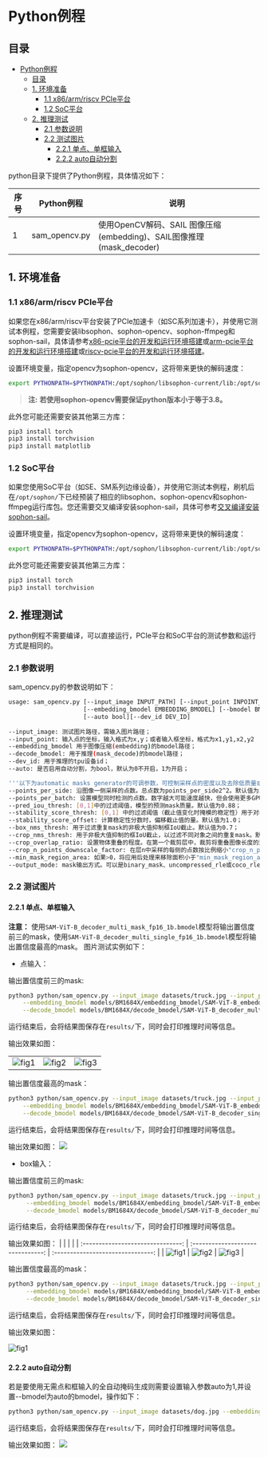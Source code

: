 # Python例程

## 目录

- [Python例程](#python例程)
  - [目录](#目录)
  - [1. 环境准备](#1-环境准备)
    - [1.1 x86/arm/riscv PCIe平台](#11-x86armriscv-pcie平台)
    - [1.2 SoC平台](#12-soc平台)
  - [2. 推理测试](#2-推理测试)
    - [2.1 参数说明](#21-参数说明)
    - [2.2 测试图片](#22-测试图片)
      - [2.2.1 单点、单框输入](#221-单点单框输入)
      - [2.2.2 auto自动分割](#222-auto自动分割)

python目录下提供了Python例程，具体情况如下：

| 序号 | Python例程    | 说明                                                                 |
| ---- | ------------- | -------------------------------------------------------------------- |
| 1    | sam_opencv.py | 使用OpenCV解码、SAIL 图像压缩(embedding)、SAIL图像推理(mask_decoder) |

## 1. 环境准备
### 1.1 x86/arm/riscv PCIe平台

如果您在x86/arm/riscv平台安装了PCIe加速卡（如SC系列加速卡），并使用它测试本例程，您需要安装libsophon、sophon-opencv、sophon-ffmpeg和sophon-sail，具体请参考[x86-pcie平台的开发和运行环境搭建](../../../docs/Environment_Install_Guide.md#3-x86-pcie平台的开发和运行环境搭建)或[arm-pcie平台的开发和运行环境搭建](../../../docs/Environment_Install_Guide.md#5-arm-pcie平台的开发和运行环境搭建)或[riscv-pcie平台的开发和运行环境搭建](../../../docs/Environment_Install_Guide.md#6-riscv-pcie平台的开发和运行环境搭建)。

设置环境变量，指定opencv为sophon-opencv，这将带来更快的解码速度：
```bash
export PYTHONPATH=$PYTHONPATH:/opt/sophon/libsophon-current/lib:/opt/sophon/sophon-opencv-latest/opencv-python/
```
> **注:**
> **若使用sophon-opencv需要保证python版本小于等于3.8。**

此外您可能还需要安装其他第三方库：
```bash
pip3 install torch
pip3 install torchvision
pip3 install matplotlib
```

### 1.2 SoC平台

如果您使用SoC平台（如SE、SM系列边缘设备），并使用它测试本例程，刷机后在`/opt/sophon/`下已经预装了相应的libsophon、sophon-opencv和sophon-ffmpeg运行库包。您还需要交叉编译安装sophon-sail，具体可参考[交叉编译安装sophon-sail](../../../docs/Environment_Install_Guide.md#42-交叉编译安装sophon-sail)。

设置环境变量，指定opencv为sophon-opencv，这将带来更快的解码速度：
```bash
export PYTHONPATH=$PYTHONPATH:/opt/sophon/libsophon-current/lib:/opt/sophon/sophon-opencv-latest/opencv-python/
```

此外您可能还需要安装其他第三方库：
```bash
pip3 install torch
pip3 install torchvision
```

## 2. 推理测试
python例程不需要编译，可以直接运行，PCIe平台和SoC平台的测试参数和运行方式是相同的。
### 2.1 参数说明
sam_opencv.py的参数说明如下：
```bash
usage: sam_opencv.py [--input_image INPUT_PATH] [--input_point INPOINT_POINT]
                     [--embedding_bmodel EMBEDDING_BMODEL] [--bmodel BMODEL] 
                     [--auto bool][--dev_id DEV_ID]
                        
--input_image: 测试图片路径，需输入图片路径；
--input_point: 输入点的坐标，输入格式为x,y；或者输入框坐标，格式为x1,y1,x2,y2
--embedding_bmodel 用于图像压缩(embedding)的bmodel路径；
--decode_bmodel: 用于推理(mask_decode)的bmodel路径；
--dev_id: 用于推理的tpu设备id；
--auto: 是否启用自动分割，为bool，默认为0不开启，1为开启；

'''以下为automatic masks generator的可调参数，可控制采样点的密度以及去除低质量或重复mask的阈值'''
--points_per_side: 沿图像一侧采样的点数。总点数为points_per_side2^2。默认值为32；
--points_per_batch: 设置模型同时检测的点数。数字越大可能速度越快，但会使用更多GPU内存。默认值为64；
--pred_iou_thresh: [0,1]中的过滤阈值，模型的预测mask质量。默认值为0.88；
--stability_score_thresh: [0,1] 中的过滤阈值（截止值变化时掩模的稳定性）用于对模型的mask预测进行二值化。默认值为0.95；
--stability_score_offset: 计算稳定性分数时，偏移截止值的量。默认值为1.0；
--box_nms_thresh: 用于过滤重复mask的非极大值抑制框IoU截止。默认值为0.7；
--crop_nms_thresh: 用于非极大值抑制的框IoU截止，以过滤不同对象之间的重复mask。默认值为0.7；
--crop_overlap_ratio: 设置物体重叠的程度。在第一个裁剪层中，裁剪将重叠图像长度的这一部分。物体较多的后几层会缩小这种重叠。默认值为512 / 1500；
--crop_n_points_downscale_factor: 在层n中采样的每侧的点数按比例缩小"crop_n_points_downscale_factorn"^n。默认值为1；
--min_mask_region_area: 如果>0，将应用后处理来移除面积小于"min_mask_region_area"的mask来中断开连接的区域和孔。需要opencv。默认为0；
--output_mode: mask输出方式。可以是binary_mask、uncompressed_rle或coco_rle ，coco_rle需要pycocotools。对于大分辨率，binary_mask可能会消耗大量内存。默认为'binary_mask'；
```
### 2.2 测试图片

#### 2.2.1 单点、单框输入

**注意：** 使用`SAM-ViT-B_decoder_multi_mask_fp16_1b.bmodel`模型将输出置信度前三的mask，使用`SAM-ViT-B_decoder_multi_single_fp16_1b.bmodel`模型将输出置信度最高的mask。
图片测试实例如下：

- 点输入：

输出置信度前三的mask:
```bash
python3 python/sam_opencv.py --input_image datasets/truck.jpg --input_point 700,375 \
    --embedding_bmodel models/BM1684X/embedding_bmodel/SAM-ViT-B_embedding_fp16_1b.bmodel \
    --decode_bmodel models/BM1684X/decode_bmodel/SAM-ViT-B_decoder_multi_mask_fp16_1b.bmodel  --dev_id 0 
```
运行结束后，会将结果图保存在`results/`下，同时会打印推理时间等信息。

输出效果如图：

|                               |                               |                               |
| :---------------------------: | :---------------------------: | :---------------------------: |
| ![fig1](../docs/result_0.jpg) | ![fig2](../docs/result_1.jpg) | ![fig3](../docs/result_2.jpg) |


输出置信度最高的mask：
```bash
python3 python/sam_opencv.py --input_image datasets/truck.jpg --input_point 700,375 \
    --embedding_bmodel models/BM1684X/embedding_bmodel/SAM-ViT-B_embedding_fp16_1b.bmodel \
    --decode_bmodel models/BM1684X/decode_bmodel/SAM-ViT-B_decoder_single_mask_fp16_1b.bmodel  --dev_id 0 
```
运行结束后，会将结果图保存在`results/`下，同时会打印推理时间等信息。

输出效果如图：
![](../docs/result.jpg)


- box输入：

输出置信度前三的mask:
```bash
python3 python/sam_opencv.py --input_image datasets/truck.jpg --input_point 100,300,1700,800 \
     --embedding_bmodel models/BM1684X/embedding_bmodel/SAM-ViT-B_embedding_fp16_1b.bmodel \
     --decode_bmodel models/BM1684X/decode_bmodel/SAM-ViT-B_decoder_multi_mask_fp16_1b.bmodel --dev_id 0 
```
运行结束后，会将结果图保存在`results/`下，同时会打印推理时间等信息。

输出效果如图：
|                                   |                                   |                                   |
| :-------------------------------: | :-------------------------------: | :-------------------------------: |
| ![fig1](../docs/result_box_0.jpg) | ![fig2](../docs/result_box_1.jpg) | ![fig3](../docs/result_box_2.jpg) |


输出置信度最高的mask：
```bash
python3 python/sam_opencv.py --input_image datasets/truck.jpg --input_point 100,300,1700,800 \
     --embedding_bmodel models/BM1684X/embedding_bmodel/SAM-ViT-B_embedding_fp16_1b.bmodel \
     --decode_bmodel models/BM1684X/decode_bmodel/SAM-ViT-B_decoder_single_mask_fp16_1b.bmodel --dev_id 0 
```
运行结束后，会将结果图保存在`results/`下，同时会打印推理时间等信息。

输出效果如图：

![fig1](../docs/result_box.jpg)

#### 2.2.2 auto自动分割

若是要使用无需点和框输入的全自动掩码生成则需要设置输入参数auto为1,并设置--bmodel为auto的bmodel，操作如下：
```bash
python3 python/sam_opencv.py --input_image datasets/dog.jpg --embedding_bmodel models/BM1684X/embedding_bmodel/SAM-ViT-B_embedding_fp16_1b.bmodel --decode_bmodel models/BM1684X/decode_bmodel/SAM-ViT-B_auto_multi_decoder_fp32_1b.bmodel --dev_id 0 --auto 1 --pred_iou_thresh 0.86
```
运行结束后，会将结果图保存在`results/`下，同时会打印推理时间等信息。

输出效果如图：
![](../docs/result_auto.jpg)
